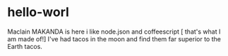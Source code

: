 # hello-worl

Maclain MAKANDA is here i like node.json and coffeescript [ that's what I am made of!]
I've had tacos in the moon and find them far superior to the Earth tacos.
